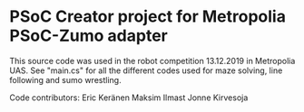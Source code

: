 # PSoC Creator project for Metropolia PSoC-Zumo adapter
This source code was used in the robot competition 13.12.2019 in Metropolia UAS.
See "main.cs" for all the different codes used for maze solving, line following and sumo wrestling.

Code contributors:
Eric Keränen
Maksim Ilmast
Jonne Kirvesoja
